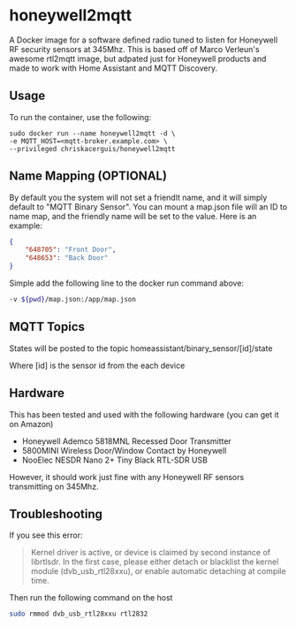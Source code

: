 # honeywell2mqtt
A Docker image for a software defined radio tuned to listen for Honeywell RF security sensors at 345Mhz.  This is based off of Marco Verleun's 
awesome rtl2mqtt image, but adpated just for Honeywell products and made to work with Home Assistant and MQTT Discovery.

## Usage

To run the container, use the following:

```
sudo docker run --name honeywell2mqtt -d \
-e MQTT_HOST=<mqtt-broker.example.com> \
--privileged chriskacerguis/honeywell2mqtt
```

## Name Mapping (OPTIONAL)

By default you the system will not set a friendlt name, and it will simply default to "MQTT Binary Sensor".  You can mount a map.json file will an ID to name map, and the friendly name will be set to the value.  Here is an example:

```json
{
    "648705": "Front Door",
    "648653": "Back Door"
}
```

Simple add the following line to the docker run command above:

```sh
-v ${pwd}/map.json:/app/map.json
```

## MQTT Topics

States will be posted to the topic homeassistant/binary_sensor/[id]/state

Where [id] is the sensor id from the each device

## Hardware

This has been tested and used with the following hardware (you can get it on Amazon)

- Honeywell Ademco 5818MNL Recessed Door Transmitter
- 5800MINI Wireless Door/Window Contact by Honeywell
- NooElec NESDR Nano 2+ Tiny Black RTL-SDR USB

However, it should work just fine with any Honeywell RF sensors transmitting on 345Mhz.


## Troubleshooting

If you see this error:

> Kernel driver is active, or device is claimed by second instance of librtlsdr.
> In the first case, please either detach or blacklist the kernel module
> (dvb_usb_rtl28xxu), or enable automatic detaching at compile time.

Then run the following command on the host

```bash
sudo rmmod dvb_usb_rtl28xxu rtl2832
```